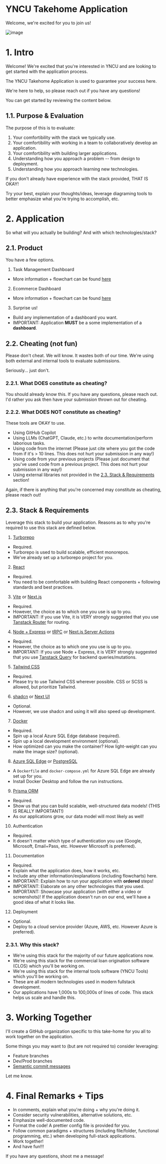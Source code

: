 # YNCU Takehome Application

Welcome, we're excited for you to join us!

![image](https://github.com/user-attachments/assets/d26894ad-dc08-4ae3-aeaf-89ba3ce899df)

# 1. Intro

Welcome! We're excited that you're interested in YNCU and are looking to get started with the application process.

The YNCU Takehome Application is used to guarantee your success here.

We're here to help, so please reach out if you have any questions!

You can get started by reviewing the content below.

## 1.1. Purpose & Evaluation

The purpose of this is to evaluate:

1. Your comfortibility with the stack we typically use.
2. Your comfortibility with working in a team to collaboratively develop an application.
3. Your comfortibility with building larger applications.
4. Understanding how you approach a problem -- from design to deployment.
5. Understanding how you approach learning new technologies.

If you don't already have experience with the stack provided, THAT IS OKAY!

Try your best, explain your thoughts/ideas, leverage diagraming tools to better emphasize what you're trying to accomplish, etc.

# 2. Application

So what will you actually be building? And with which technologies/stack?

## 2.1. Product

You have a few options.

1. Task Management Dashboard

- More information + flowchart can be found [here](https://app.eraser.io/workspace/cmNuIVpAo1hWjtxs77BM?origin=share)

2. Ecommerce Dashboard

- More information + flowchart can be found [here](https://app.eraser.io/workspace/cmNuIVpAo1hWjtxs77BM?origin=share)

3. Surprise us!

- Build any implementation of a dashboard you want.
- IMPORTANT: Application **MUST** be a some implementation of a **dashboard**.

## 2.2. Cheating (not fun)

Please don't cheat. We will know. It wastes both of our time. We're using both external and internal tools to evaluate submissions.

Seriously... just don't.

### 2.2.1. What DOES constitute as cheating?

You should already know this. If you have any questions, please reach out. I'd rather you ask then have your submission thrown out for cheating.

### 2.2.2. What DOES NOT constitute as cheating?

These tools are OKAY to use.

- Using GitHub Copilot
- Using LLMs (ChatGPT, Claude, etc.) to write documentation/perform laborious tasks.
- Using code from the internet (Please just cite where you got the code from if it's > 10 lines. This does not hurt your submission in any way!)
- Using code from your previous projects (Please just document that you've used code from a previous project. This does not hurt your submission in any way!)
- Using external libraries not provided in the [2.3. Stack & Requirements](#23-stack--requirements) section!

Again, if there is anything that you're concerned may constitute as cheating, please reach out!

## 2.3. Stack & Requirements

Leverage this stack to build your application. Reasons as to why you're required to use this stack are defined below.

1. [Turborepo](https://turbo.build/)

- Required.
- Turborepo is used to build scalable, efficient monorepos.
- We've already set up a turborepo project for you.

2. [React](https://react.dev/)

- Required.
- You need to be comfortable with building React components + following standards and best practices.

3. [Vite](https://vite.dev/) or [Next.js](https://nextjs.org/)

- Required.
- However, the choice as to which one you use is up to you.
- IMPORTANT: If you use Vite, it is VERY strongly suggested that you use [Tanstack Router](https://tanstack.com/) for routing.

4. [Node + Express](https://expressjs.com/) or [tRPC](https://trpc.io/) or [Next.js Server Actions](https://nextjs.org/docs/app/building-your-application/data-fetching/server-actions-and-mutations)

- Required.
- However, the choice as to which one you use is up to you.
- IMPORTANT: If you use Node + Express, it is VERY strongly suggested that you use [Tanstack Query](https://tanstack.com/) for backend queries/mutations.

5. [Tailwind CSS](https://tailwindcss.com/)

- Required.
- Please try to use Tailwind CSS wherever possible. CSS or SCSS is allowed, but prioritize Tailwind.

6. [shadcn](https://ui.shadcn.com/) or [Next UI](https://nextui.org/)

- Optional.
- However, we use shadcn and using it will also speed up development.

7. [Docker](https://www.docker.com/)

- Required.
- Spin up a local Azure SQL Edge database (required).
- Spin up a local development environment (optional).
- How optimized can you make the container? How light-weight can you make the image size? (optional).

8. [Azure SQL Edge](https://azure.microsoft.com/en-us/products/azure-sql/edge) or [PostgreSQL](https://www.postgresql.org/)

- A `Dockerfile` and `docker-compose.yml` for Azure SQL Edge are already set up for you.
- Install Docker Desktop and follow the run instructions.

9. [Prisma ORM](https://www.prisma.io/)

- Required.
- Show us that you can build scalable, well-structured data models! (THIS IS REALLY IMPORTANT!)
- As our applications grow, our data model will most likely as well!

10. Authentication

- Required.
- It doesn't matter which type of authentication you use (Google, Microsoft, Email+Pass, etc. However Microsoft is preferred).

11. Documentation

- Required.
- Explain what the application does, how it works, etc.
- Include any other information/explanations (including flowcharts) here.
- IMPORTANT: Explain how to run your application with **ordered** steps!
- IMPORTANT: Elaborate on any other technologies that you used.
- IMPORTANT: Showcase your application (with either a video or screenshots)! If the application doesn't run on our end, we'll have a good idea of what it looks like.

12. Deployment

- Optional.
- Deploy to a cloud service provider (Azure, AWS, etc. However Azure is preferred).

### 2.3.1. Why this stack?

- We're using this stack for the majority of our future applications now.
- We're using this stack for the commercial loan origination software (CLOS) which you'll be working on.
- We're using this stack for the internal tools software (YNCU Tools) which you'll be working on.
- These are all modern technologies used in modern fullstack development.
- Our applications have 1,000s to 100,000s of lines of code. This stack helps us scale and handle this.

# 3. Working Together

I'll create a GitHub organization specific to this take-home for you all to work together on the application.

Some things you may want to (but are not required to) consider leveraging:

- Feature branches
- Dev/Prod branches
- [Semantic commit messages](https://gist.github.com/joshbuchea/6f47e86d2510bce28f8e7f42ae84c716)

Let me know.

# 4. Final Remarks + Tips

- In comments, explain what you're doing + why you're doing it.
- Consider security vulnerabilities, alternative solutions, etc.
- Emphasize well-documented code.
- Format the code! A prettier config file is provided for you.
- Follow common paradigms + structures (including file/folder, functional programming, etc.) when developing full-stack applications.
- Work together!
- And have fun!!!

If you have any questions, shoot me a message!
